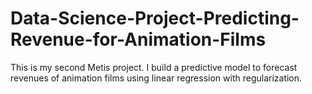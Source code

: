 # Data-Science-Project-Predicting-Revenue-for-Animation-Films
This is my second Metis project. I build a predictive model to forecast revenues of animation films using linear regression with regularization.
